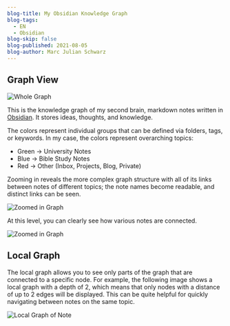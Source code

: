 ```yaml
---
blog-title: My Obsidian Knowledge Graph
blog-tags:
  - EN
  - Obsidian
blog-skip: false
blog-published: 2021-08-05
blog-author: Marc Julian Schwarz
---
```

## Graph View 

![Whole Graph](/images/graph_full.jpg)

This is the knowledge graph of my second brain, markdown notes written in [Obsidian](https://obsidian.md/). It stores ideas, thoughts, and knowledge.

The colors represent individual groups that can be defined via folders, tags, or keywords. In my case, the colors represent overarching topics:

-  Green → University Notes
-  Blue → Bible Study Notes
-  Red → Other (Inbox, Projects, Blog, Private)

Zooming in reveals the more complex graph structure with all of its links between notes of different topics; the note names become readable, and distinct links can be seen.


![Zoomed in Graph](/images/graph2.jpg)


At this level, you can clearly see how various notes are connected.

![Zoomed in Graph](/images/graph4.jpg)

## Local Graph 

The local graph allows you to see only parts of the graph that are connected to a specific node. For example, the following image shows a local graph with a depth of 2, which means that only nodes with a distance of up to 2 edges will be displayed. This can be quite helpful for quickly navigating between notes on the same topic.

![Local Graph of Note](/images/local_graph.jpg)


